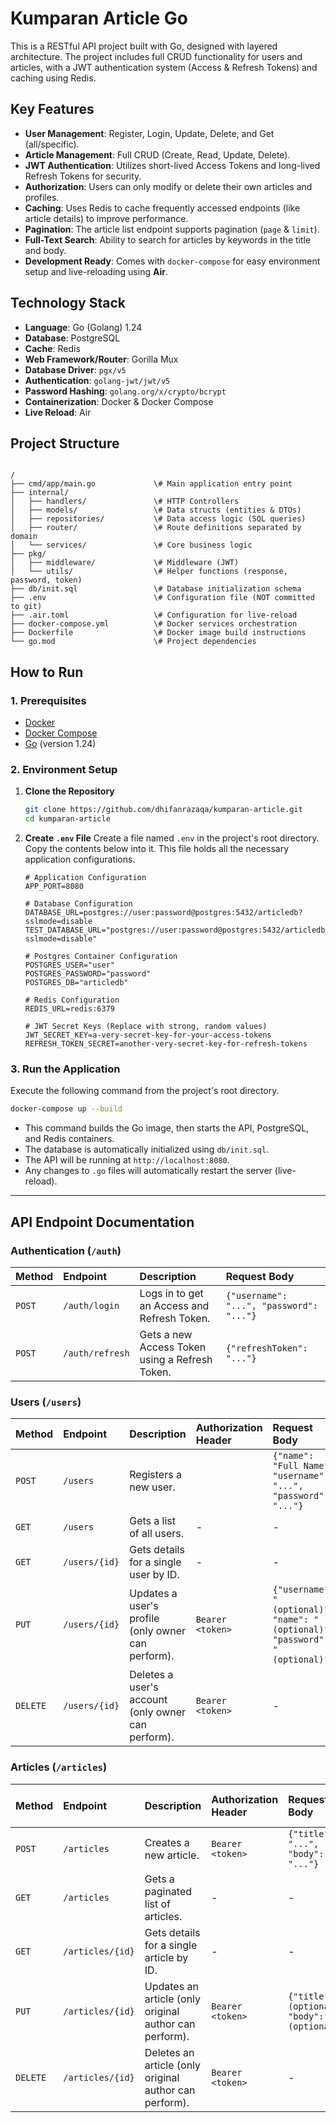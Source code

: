 # Kumparan Article Go

This is a RESTful API project built with Go, designed with layered architecture. The project includes full CRUD functionality for users and articles, with a JWT authentication system (Access & Refresh Tokens) and caching using Redis.

## Key Features

* **User Management**: Register, Login, Update, Delete, and Get (all/specific).
* **Article Management**: Full CRUD (Create, Read, Update, Delete).
* **JWT Authentication**: Utilizes short-lived Access Tokens and long-lived Refresh Tokens for security.
* **Authorization**: Users can only modify or delete their own articles and profiles.
* **Caching**: Uses Redis to cache frequently accessed endpoints (like article details) to improve performance.
* **Pagination**: The article list endpoint supports pagination (`page` & `limit`).
* **Full-Text Search**: Ability to search for articles by keywords in the title and body.
* **Development Ready**: Comes with `docker-compose` for easy environment setup and live-reloading using **Air**.

## Technology Stack

* **Language**: Go (Golang) 1.24
* **Database**: PostgreSQL
* **Cache**: Redis
* **Web Framework/Router**: Gorilla Mux
* **Database Driver**: `pgx/v5`
* **Authentication**: `golang-jwt/jwt/v5`
* **Password Hashing**: `golang.org/x/crypto/bcrypt`
* **Containerization**: Docker & Docker Compose
* **Live Reload**: Air

## Project Structure

```

/
├── cmd/app/main.go             \# Main application entry point
├── internal/
│   ├── handlers/               \# HTTP Controllers
│   ├── models/                 \# Data structs (entities & DTOs)
│   ├── repositories/           \# Data access logic (SQL queries)
│   ├── router/                 \# Route definitions separated by domain
│   └── services/               \# Core business logic
├── pkg/
│   ├── middleware/             \# Middleware (JWT)
│   └── utils/                  \# Helper functions (response, password, token)
├── db/init.sql                 \# Database initialization schema
├── .env                        \# Configuration file (NOT committed to git)
├── .air.toml                   \# Configuration for live-reload
├── docker-compose.yml          \# Docker services orchestration
├── Dockerfile                  \# Docker image build instructions
└── go.mod                      \# Project dependencies

````

## How to Run

### 1. Prerequisites

* [Docker](https://www.docker.com/products/docker-desktop/)
* [Docker Compose](https://docs.docker.com/compose/install/)
* [Go](https://go.dev/doc/install) (version 1.24)

### 2. Environment Setup

1.  **Clone the Repository**
    ```bash
    git clone https://github.com/dhifanrazaqa/kumparan-article.git
    cd kumparan-article
    ```

2.  **Create `.env` File**
    Create a file named `.env` in the project's root directory. Copy the contents below into it. This file holds all the necessary application configurations.
    ```env
    # Application Configuration
    APP_PORT=8080
    
    # Database Configuration
    DATABASE_URL=postgres://user:password@postgres:5432/articledb?sslmode=disable
    TEST_DATABASE_URL="postgres://user:password@postgres:5432/articledb_test?sslmode=disable"

    # Postgres Container Configuration
    POSTGRES_USER="user"
    POSTGRES_PASSWORD="password"
    POSTGRES_DB="articledb"
    
    # Redis Configuration
    REDIS_URL=redis:6379
    
    # JWT Secret Keys (Replace with strong, random values)
    JWT_SECRET_KEY=a-very-secret-key-for-your-access-tokens
    REFRESH_TOKEN_SECRET=another-very-secret-key-for-refresh-tokens
    ```

### 3. Run the Application

Execute the following command from the project's root directory.
```bash
docker-compose up --build
````

  * This command builds the Go image, then starts the API, PostgreSQL, and Redis containers.
  * The database is automatically initialized using `db/init.sql`.
  * The API will be running at `http://localhost:8080`.
  * Any changes to `.go` files will automatically restart the server (live-reload).

-----

## API Endpoint Documentation

### Authentication (`/auth`)

| Method | Endpoint         | Description                                        | Request Body                                     |
| :----- | :--------------- | :------------------------------------------------- | :----------------------------------------------- |
| `POST` | `/auth/login`    | Logs in to get an Access and Refresh Token.        | `{"username": "...", "password": "..."}`         |
| `POST` | `/auth/refresh`  | Gets a new Access Token using a Refresh Token.     | `{"refreshToken": "..."}`                        |

### Users (`/users`)

| Method   | Endpoint          | Description                                         | Authorization Header | Request Body                                                  |
| :------- | :---------------- | :-------------------------------------------------- | :------------------- | :------------------------------------------------------------ |
| `POST`   | `/users`          | Registers a new user.                               |                      | `{"name": "Full Name", "username": "...", "password": "..."}` |
| `GET`    | `/users`          | Gets a list of all users.                           | -                    | -                                                             |
| `GET`    | `/users/{id}`     | Gets details for a single user by ID.               | -                    | -                                                             |
| `PUT`    | `/users/{id}`     | Updates a user's profile (only owner can perform).  | `Bearer <token>`     | `{"username": "(optional)", "name": "(optional)", "password": "(optional)"}`            |
| `DELETE` | `/users/{id}`     | Deletes a user's account (only owner can perform).  | `Bearer <token>`     | -                                                             |

### Articles (`/articles`)

| Method   | Endpoint           | Description                                       | Authorization Header | Request Body                                    | Optional Query Params          |
| :------- | :----------------- | :------------------------------------------------ | :------------------- | :---------------------------------------------- | :----------------------------- |
| `POST`   | `/articles`        | Creates a new article.                            | `Bearer <token>`     | `{"title": "...", "body": "..."}`                | -                              |
| `GET`    | `/articles`        | Gets a paginated list of articles.                | -                    | -                                               | `page`, `limit`, `author`, `query` |
| `GET`    | `/articles/{id}`   | Gets details for a single article by ID.          | -                    | -                                               | -                              |
| `PUT`    | `/articles/{id}`   | Updates an article (only original author can perform). | `Bearer <token>`     | `{"title": "(optional)", "body": "(optional)"}` | -                              |
| `DELETE` | `/articles/{id}`   | Deletes an article (only original author can perform). | `Bearer <token>`     | -                                               | -                              |
